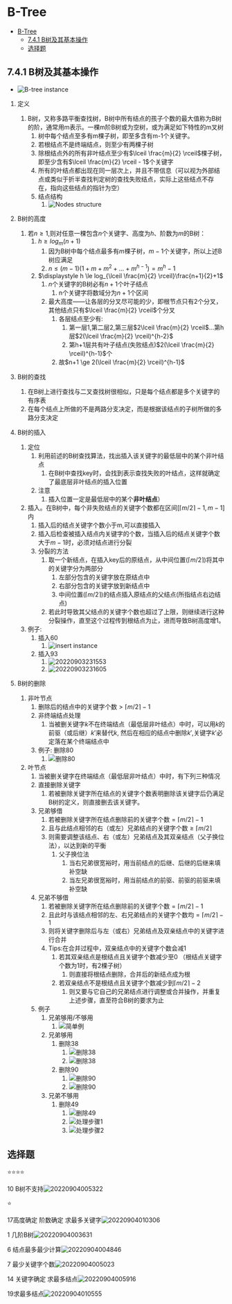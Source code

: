 # B-Tree

- [B-Tree](#b-tree)
  - [7.4.1 B树及其基本操作](#741-b树及其基本操作)
  - [选择题](#选择题)

## 7.4.1 B树及其基本操作

- ![B-tree instance](https://raw.githubusercontent.com/Logible/Image/main/note_image/20220902004202.png)

1. 定义
   1. B树，又称多路平衡查找树，B树中所有结点的孩子个数的最大值称为B树的阶，通常用m表示。一棵m阶B树或为空树，或为满足如下特性的m叉树
      1. 树中每个结点至多有m棵子树，即至多含有m-1个关键字。
      2. 若根结点不是终端结点，则至少有两棵子树
      3. 除根结点外的所有非叶结点至少有$\lceil \frac{m}{2} \rceil$棵子树，即至少含有$\lceil \frac{m}{2} \rceil - 1$个关键字
      4. 所有的叶结点都出现在同一层次上，并且不带信息（可以视为外部结点或类似于折半查找判定树的查找失败结点，实际上这些结点不存在，指向这些结点的指针为空）
      5. 结点结构
         1. ![Nodes structure](https://raw.githubusercontent.com/Logible/Image/main/note_image/20220902004120.png)

2. B树的高度
   1. 若$n \ge 1$,则对任意一棵包含$n$个关键字、高度为$h$、阶数为$m$的B树：
      1. $h \ge log_m(n+1)$
         1. 因为B树中每个结点最多有$m$棵子树，$m-1$个关键字，所以上述B树应满足
         2. $n \le (m-1)(1+m+m^2+...+m^{h-1})=m^h-1$
      2. $\displaystyle h \le log_{\lceil \frac{m}{2} \rceil}\frac{n+1}{2}+1$
         1. $n$个关键字的B树必有$n+1$个叶子结点
            1. n个关键字将数域分为$n+1$个区间
         2. 最大高度——让各层的分叉尽可能的少，即根节点只有2个分叉，其他结点只有$\lceil \frac{m}{2} \rceil$个分叉
            1. 各层结点至少有:
               1. 第一层1,第二层2,第三层$2\lceil \frac{m}{2} \rceil$...第h层$2(\lceil \frac{m}{2} \rceil)^{h-2}$
               2. 第h+1层共有叶子结点(失败结点)$2(\lceil \frac{m}{2} \rceil)^{h-1}$个
            2. 故$n+1 \ge 2(\lceil \frac{m}{2} \rceil)^{h-1}$

3. B树的查找
   1. 在B树上进行查找与二叉查找树很相似，只是每个结点都是多个关键字的有序表
   2. 在每个结点上所做的不是两路分支决定，而是根据该结点的子树所做的多路分支决定

4. B树的插入
   1. 定位
      1. 利用前述的B树查找算法，找出插入该关键字的最低层中的某个非叶结点
         1. 在B树中查找key时，会找到表示查找失败的叶结点，这样就确定了最底层非叶结点的插入位置
      2. 注意
         1. 插入位置一定是最低层中的某个**非叶结点**）
   2. 插入。在B树中，每个非失败结点的关键字个数都在区间$[\lceil m/2 \rceil -1,m -1]$内
      1. 插入后的结点关键字个数小于m,可以直接插入
      2. 插入后检查被插入结点内关键字的个数，当插入后的结点关键字个数大于$m-1$时，必须对结点进行分裂
      3. 分裂的方法
         1. 取一个新结点，在插入key后的原结点，从中间位置$(\lceil m/2 \rceil)$将其中的关键字分为两部分
            1. 左部分包含的关键字放在原结点中
            2. 右部分包含的关键字放到新结点中
            3. 中间位置$(\lceil m/2 \rceil)$的结点插入原结点的父结点(所指结点右边结点)
         2. 若此时导致其父结点的关键字个数也超过了上限，则继续进行这种分裂操作，直至这个过程传到根结点为止，进而导致B树高度增1。
   3. 例子:
      1. 插入60
         1. ![insert instance](https://raw.githubusercontent.com/Logible/Image/main/note_image/20220903214610.png)
      2. 插入93
         1. ![20220903231553](https://raw.githubusercontent.com/Logible/Image/main/note_image/20220903231553.png)
         2. ![20220903231605](https://raw.githubusercontent.com/Logible/Image/main/note_image/20220903231605.png)
5. B树的删除
   1. 非叶节点
      1. 删除后的结点中的关键字个数$>\lceil m/2 \rceil -1$
      2. 非终端结点处理
         1. 当被删关键字$k$不在终端结点（最低层非叶结点）中时，可以用$k$的前驱（或后继）$k'$来替代$k$, 然后在相应的结点中删除$k'$,关键字$k'$必定落在某个终端结点中
      3. 例子: 删除80
         1. ![删除80](https://raw.githubusercontent.com/Logible/Image/main/note_image/20220903215029.png)
   2. 叶节点
      1. 当被删关键字在终端结点（最低层非叶结点）中时，有下列三种情况
      2. 直接删除关键字
         1. 若被删除关键字所在结点的关键字个数表明删除该关键字后仍满足B树的定义，则直接删去该关键字。
      3. 兄弟够借
         1. 若被删除关键字所在结点删除前的关键字个数$=\lceil m/2 \rceil -1$
         2. 且与此结点相邻的右（或左）兄弟结点的关键字个数$\ge \lceil m/2 \rceil$
         3. 则需要调整该结点、右（或左）兄弟结点及其双亲结点（父子换位法），以达到新的平衡
            1. 父子换位法
               1. 当右兄弟很宽裕时，用当前结点的后继、后继的后继来填补空缺
               2. 当左兄弟很宽裕时，用当前结点的前驱、前驱的前驱来填补空缺
      4. 兄弟不够借
         1. 若被删除关键字所在结点删除前的关键字个数$=\lceil m/2 \rceil -1$
         2. 且此时与该结点相邻的左、右兄弟结点的关键字个数均$=\lceil m/2 \rceil -1$
         3. 则将关键字删除后与左（或右）兄弟结点及双亲结点中的关键字进行合并
         4. Tips:在合并过程中，双亲结点中的关键字个数会减1
            1. 若其双亲结点是根结点且关键字个数减少至0 （根结点关键字个数为1时，有2棵子树）
               1. 则直接将根结点删除，合并后的新结点成为根
            2. 若双亲结点不是根结点且关键字个数减少到$\lceil m/2 \rceil - 2$
               1. 则又要与它自己的兄弟结点进行调整或合并操作，并重复上述步骤，直至符合B树的要求为止
      5. 例子
         1. 兄弟够用/不够用
            1. ![简单例](https://raw.githubusercontent.com/Logible/Image/main/note_image/20220903230704.png)
         2. 兄弟够用
            1. 删除38
               1. ![删除38](https://raw.githubusercontent.com/Logible/Image/main/note_image/20220903232131.png)
               2. ![删除38](https://raw.githubusercontent.com/Logible/Image/main/note_image/20220903232221.png)
            2. 删除90
               1. ![删除90](https://raw.githubusercontent.com/Logible/Image/main/note_image/20220903232402.png)
               2. ![删除90](https://raw.githubusercontent.com/Logible/Image/main/note_image/20220903232419.png)
         3. 兄弟不够用
            1. 删除49
               1. ![删除49](https://raw.githubusercontent.com/Logible/Image/main/note_image/20220903233012.png)
               2. ![处理步骤1](https://raw.githubusercontent.com/Logible/Image/main/note_image/20220903232824.png)
               3. ![处理步骤2](https://raw.githubusercontent.com/Logible/Image/main/note_image/20220903232745.png)

## 选择题

⭐⭐⭐⭐

10 B树不支持![20220904005322](https://raw.githubusercontent.com/Logible/Image/main/note_image/20220904005322.png)

⭐

17高度确定 阶数确定 求最多关键字![20220904010306](https://raw.githubusercontent.com/Logible/Image/main/note_image/20220904010306.png)

1 几阶B树![20220904003631](https://raw.githubusercontent.com/Logible/Image/main/note_image/20220904003631.png)

6 结点最多最少计算![20220904004846](https://raw.githubusercontent.com/Logible/Image/main/note_image/20220904004846.png)

7 最少关键字个数![20220904005023](https://raw.githubusercontent.com/Logible/Image/main/note_image/20220904005023.png)

14 关键字确定 求最多结点![20220904005916](https://raw.githubusercontent.com/Logible/Image/main/note_image/20220904005916.png)

19求最多结点![20220904010555](https://raw.githubusercontent.com/Logible/Image/main/note_image/20220904010555.png)
